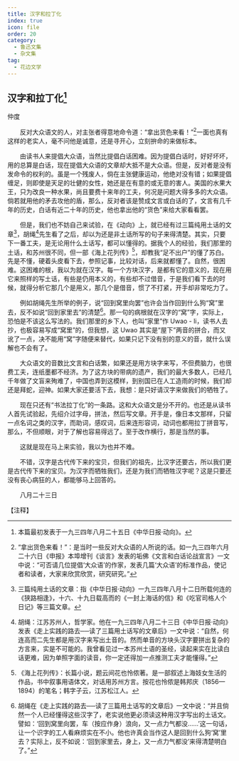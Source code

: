 ```yaml
---
title: 汉字和拉丁化
index: true
icon: file
order: 20
category:
  - 鲁迅文集
  - 杂文集
tag:  
  - 花边文学
---
```


## 汉字和拉丁化[^①]

仲度

　　反对大众语文的人，对主张者得意地命令道：“拿出货色来看！”[^②]一面也真有这样的老实人，毫不问他是诚意，还是寻开心，立刻拚命的来做标本。

　　由读书人来提倡大众语，当然比提倡白话困难。因为提倡白话时，好好坏坏，用的总算是白话，现在提倡大众语的文章却大抵不是大众语。但是，反对者是没有发命令的权利的。虽是一个残废人，倘在主张健康运动，他绝对没有错；如果提倡缠足，则即使是天足的壮健的女性，她还是在有意的或无意的害人。美国的水果大王，只为改良一种水果，尚且要费十来年的工夫，何况是问题大得多多的大众语。倘若就用他的矛去攻他的盾，那么，反对者该是赞成文言或白话的了，文言有几千年的历史，白话有近二十年的历史，他也拿出他的“货色”来给大家看看罢。

　　但是，我们也不妨自己来试验，在《动向》上，就已经有过三篇纯用土话的文章[^③]，胡绳[^④]先生看了之后，却以为还是非土话所写的句子来得清楚。其实，只要下一番工夫，是无论用什么土话写，都可以懂得的。据我个人的经验，我们那里的土话，和苏州很不同，但一部《海上花列传》[^⑤]，却教我“足不出户”的懂了苏白。先是不懂，硬着头皮看下去，参照记事，比较对话，后来就都懂了。自然，很困难。这困难的根，我以为就在汉字。每一个方块汉字，是都有它的意义的，现在用它来照样的写土话，有些是仍用本义的，有些却不过借音，于是我们看下去的时候，就得分析它那几个是用义，那几个是借音，惯了不打紧，开手却非常吃力了。

　　例如胡绳先生所举的例子，说“回到窝里向罢”也许会当作回到什么狗“窝”里去，反不如说“回到家里去”的清楚[^⑥]。那一句的病根就在汉字的“窝”字，实际上，恐怕是不该这么写法的。我们那里的乡下人，也叫“家里”作 Uwao - li，读书人去抄，也极容易写成“窝里”的，但我想，这 Uwao 其实是“屋下”两音的拼合，而又讹了一点，决不能用“窝”字随便来替代，如果只记下没有别的意义的音，就什么误解也不会有了。

　　大众语文的音数比文言和白话繁，如果还是用方块字来写，不但费脑力，也很费工夫，连纸墨都不经济。为了这方块的带病的遗产，我们的最大多数人，已经几千年做了文盲来殉难了，中国也弄到这模样，到别国已在人工造雨的时候，我们却还是拜蛇，迎神。如果大家还要活下去，我想：是只好请汉字来做我们的牺牲了。

　　现在只还有“书法拉丁化”的一条路。这和大众语文是分不开的。也还是从读书人首先试验起，先绍介过字母，拼法，然后写文章。开手是，像日本文那样，只留一点名词之类的汉字，而助词，感叹词，后来连形容词，动词也都用拉丁拼音写，那么，不但顺眼，对于了解也容易得远了。至于改作横行，那是当然的事。

　　这就是现在马上来实验，我以为也并不难。

　　不错，汉字是古代传下来的宝贝，但我们的祖先，比汉字还要古，所以我们更是古代传下来的宝贝。为汉字而牺牲我们，还是为我们而牺牲汉字呢？这是只要还没有丧心病狂的人，都能够马上回答的。

　　八月二十三日

【注释】

[^①]:本篇最初发表于一九三四年八月二十五日《中华日报·动向》。

[^②]:“拿出货色来看！”：是当时一些反对大众语的人所说的话。如一九三四年六月二十六日《申报》本埠增刊《谈言》发表的垢佛《文言和白话论战宣言》一文中说：“可否请几位提倡‘大众语’的作家，发表几篇‘大众语’的标准作品，使记者和读者，大家来欣赏欣赏，研究研究。”

[^③]:三篇纯用土话的文章：指《中华日报·动向》一九三四年八月十二日所载何连的《狭路相逢》，十六、十九日载高而的《一封上海话的信》和《吃官司格人个日记》等三篇文章。

[^④]:胡绳：江苏苏州人，哲学家。他在一九三四年八月二十三日《中华日报·动向》发表《走上实践的路去──读了三篇用土话写的文章后》一文中说：“自然，何连高而二先生都是用汉字来写出土音的。然而单音的方块头汉字要拼出复杂的方言来，实是不可能的。我曾看见过一本苏州土语的圣经，读起来实在比读白话更难，因为单照字面的读音，你一定还得加一点推测工夫才能懂得。”

[^⑤]:《海上花列传》：长篇小说，题云间花也怜侬著。是一部叙述上海妓女生活的作品，书中叙事用语体文，对话用苏州方言。按花也怜侬是韩邦庆（1856—1894）的笔名；韩字子云，江苏松江人。

[^⑥]:胡绳在《走上实践的路去──读了三篇用土话写的文章后》一文中说：“并且倘然一个人已经懂得这些汉字了，老实说他更必须读这种用汉字写出的土话文。譬如：‘回到窝里向罢，车（按应作身）浪向，又一点力气都没……’这一句话，让一个识字的工人看麻烦实在不小。他也许真会当作这人是回到什么狗‘窝’里去？实际上，反不如说：‘回到家里去，身上，又一点力气都没’来得清楚明白了。”
